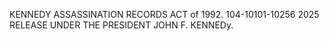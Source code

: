 KENNEDY ASSASSINATION RECORDS ACT of 1992. 104-10101-10256 2025 RELEASE UNDER THE PRESIDENT JOHN F. KENNEDy.